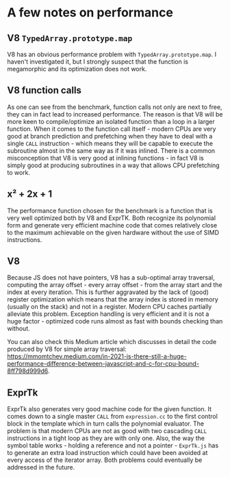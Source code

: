 # A few notes on performance

## V8 `TypedArray.prototype.map`

V8 has an obvious performance problem with `TypedArray.prototype.map`. I haven't investigated it, but I strongly suspect that the function is megamorphic and its optimization does not work.

## V8 function calls

As one can see from the benchmark, function calls not only are next to free, they can in fact lead to increased performance. The reason is that V8 will be more keen to compile/optimize an isolated function than a loop in a larger function. When it comes to the function call itself - modern CPUs are very good at branch prediction and prefetching when they have to deal with a single `CALL` instruction - which means they will be capable to execute the subroutine almost in the same way as if it was inlined. There is a common misconception that V8 is very good at inlining functions - in fact V8 is simply good at producing subroutines in a way that allows CPU prefetching to work.

## x² + 2x + 1

The performance function chosen for the benchmark is a function that is very well optimized both by V8 and ExprTK. Both recognize its polynomial form and generate very efficient machine code that comes relatively close to the maximum achievable on the given hardware without the use of SIMD instructions.

## V8

Because JS does not have pointers, V8 has a sub-optimal array traversal, computing the array offset - every array offset - from the array start and the index at every iteration. This is further aggravated by the lack of (good) register optimization which means that the array index is stored in memory (usually on the stack) and not in a register. Modern CPU caches partially alleviate this problem. Exception handling is very efficient and it is not a huge factor - optimized code runs almost as fast with bounds checking than without.

You can also check this Medium article which discusses in detail the code produced by V8 for simple array traversal: <https://mmomtchev.medium.com/in-2021-is-there-still-a-huge-performance-difference-between-javascript-and-c-for-cpu-bound-8ff798d999d6>.

## ExprTk

ExprTk also generates very good machine code for the given function. It comes down to a single master `CALL` from `expression.cc` to the first control block in the template which in turn calls the polynomial evaluator. The problem is that modern CPUs are not as good with two cascading `CALL` instructions in a tight loop as they are with only one. Also, the way the symbol table works - holding a reference and not a pointer - `ExprTk.js` has to generate an extra load instruction which could have been avoided at every access of the iterator array. Both problems could eventually be addressed in the future.
